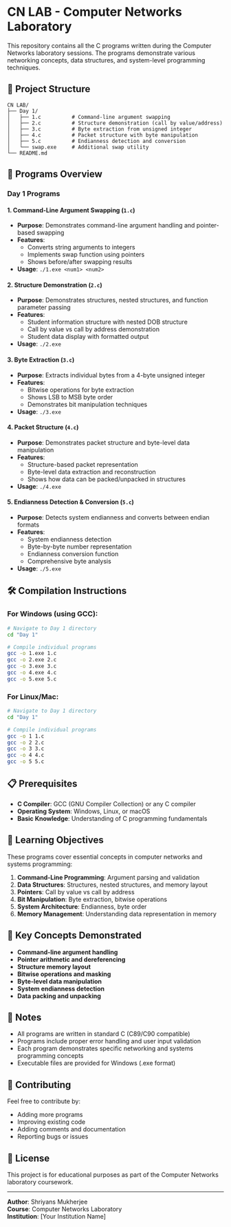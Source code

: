 # CN LAB - Computer Networks Laboratory

This repository contains all the C programs written during the Computer Networks laboratory sessions. The programs demonstrate various networking concepts, data structures, and system-level programming techniques.

## 📁 Project Structure

```
CN LAB/
├── Day 1/
│   ├── 1.c          # Command-line argument swapping
│   ├── 2.c          # Structure demonstration (call by value/address)
│   ├── 3.c          # Byte extraction from unsigned integer
│   ├── 4.c          # Packet structure with byte manipulation
│   ├── 5.c          # Endianness detection and conversion
│   └── swap.exe     # Additional swap utility
└── README.md
```

## 🚀 Programs Overview

### Day 1 Programs

#### 1. **Command-Line Argument Swapping** (`1.c`)
- **Purpose**: Demonstrates command-line argument handling and pointer-based swapping
- **Features**:
  - Converts string arguments to integers
  - Implements swap function using pointers
  - Shows before/after swapping results
- **Usage**: `./1.exe <num1> <num2>`

#### 2. **Structure Demonstration** (`2.c`)
- **Purpose**: Demonstrates structures, nested structures, and function parameter passing
- **Features**:
  - Student information structure with nested DOB structure
  - Call by value vs call by address demonstration
  - Student data display with formatted output
- **Usage**: `./2.exe`

#### 3. **Byte Extraction** (`3.c`)
- **Purpose**: Extracts individual bytes from a 4-byte unsigned integer
- **Features**:
  - Bitwise operations for byte extraction
  - Shows LSB to MSB byte order
  - Demonstrates bit manipulation techniques
- **Usage**: `./3.exe`

#### 4. **Packet Structure** (`4.c`)
- **Purpose**: Demonstrates packet structure and byte-level data manipulation
- **Features**:
  - Structure-based packet representation
  - Byte-level data extraction and reconstruction
  - Shows how data can be packed/unpacked in structures
- **Usage**: `./4.exe`

#### 5. **Endianness Detection & Conversion** (`5.c`)
- **Purpose**: Detects system endianness and converts between endian formats
- **Features**:
  - System endianness detection
  - Byte-by-byte number representation
  - Endianness conversion function
  - Comprehensive byte analysis
- **Usage**: `./5.exe`

## 🛠️ Compilation Instructions

### For Windows (using GCC):
```bash
# Navigate to Day 1 directory
cd "Day 1"

# Compile individual programs
gcc -o 1.exe 1.c
gcc -o 2.exe 2.c
gcc -o 3.exe 3.c
gcc -o 4.exe 4.c
gcc -o 5.exe 5.c
```

### For Linux/Mac:
```bash
# Navigate to Day 1 directory
cd "Day 1"

# Compile individual programs
gcc -o 1 1.c
gcc -o 2 2.c
gcc -o 3 3.c
gcc -o 4 4.c
gcc -o 5 5.c
```

## 📋 Prerequisites

- **C Compiler**: GCC (GNU Compiler Collection) or any C compiler
- **Operating System**: Windows, Linux, or macOS
- **Basic Knowledge**: Understanding of C programming fundamentals

## 🎯 Learning Objectives

These programs cover essential concepts in computer networks and systems programming:

1. **Command-Line Programming**: Argument parsing and validation
2. **Data Structures**: Structures, nested structures, and memory layout
3. **Pointers**: Call by value vs call by address
4. **Bit Manipulation**: Byte extraction, bitwise operations
5. **System Architecture**: Endianness, byte order
6. **Memory Management**: Understanding data representation in memory

## 🔧 Key Concepts Demonstrated

- **Command-line argument handling**
- **Pointer arithmetic and dereferencing**
- **Structure memory layout**
- **Bitwise operations and masking**
- **Byte-level data manipulation**
- **System endianness detection**
- **Data packing and unpacking**

## 📝 Notes

- All programs are written in standard C (C89/C90 compatible)
- Programs include proper error handling and user input validation
- Each program demonstrates specific networking and systems programming concepts
- Executable files are provided for Windows (.exe format)

## 🤝 Contributing

Feel free to contribute by:
- Adding more programs
- Improving existing code
- Adding comments and documentation
- Reporting bugs or issues

## 📄 License

This project is for educational purposes as part of the Computer Networks laboratory coursework.

---

**Author**: Shriyans Mukherjee  
**Course**: Computer Networks Laboratory  
**Institution**: [Your Institution Name]

